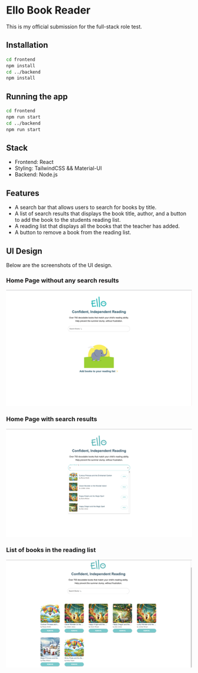 # Ello Book Reader

This is my official submission for the full-stack role test.

## Installation

```bash
cd frontend
npm install
cd ../backend
npm install
```

## Running the app

```bash
cd frontend
npm run start
cd ../backend
npm run start
```

## Stack

- Frontend: React
- Styling: TailwindCSS && Material-UI
- Backend: Node.js

## Features

- A search bar that allows users to search for books by title.
- A list of search results that displays the book title, author, and a button to add the book to the students reading list.
- A reading list that displays all the books that the teacher has added.
- A button to remove a book from the reading list.

## UI Design

Below are the screenshots of the UI design.

### Home Page without any search results

![Home Page](./images/img1.png)

### Home Page with search results

![Home Page](./images/img2.png)

### List of books in the reading list

![Adding a book to the reading list](./images/img3.png)
